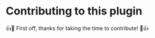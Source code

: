 # Contributing to this plugin

:+1::tada: First off, thanks for taking the time to contribute! :tada::+1:
